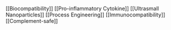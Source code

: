 [[Biocompatibility]]
[[Pro-inflammatory Cytokine]]
[[Ultrasmall Nanoparticles]]
[[Process Engineering]]
[[Immunocompatibility]]
[[Complement-safe]]
